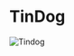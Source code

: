 # TinDog


![Tindog](https://user-images.githubusercontent.com/90528783/186261520-47f74df4-957a-4221-b766-d5a1c0cb20b4.JPG)
